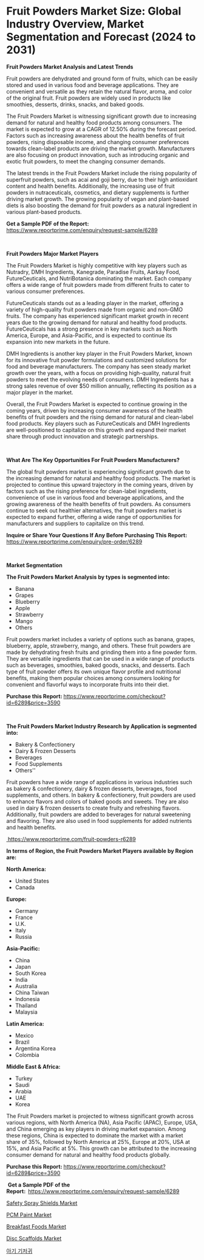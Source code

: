 <p><h1>Fruit Powders Market Size: Global Industry Overview, Market Segmentation and Forecast (2024 to 2031)</h1></p><p><strong>Fruit Powders Market Analysis and Latest Trends</strong></p>
<p><p>Fruit powders are dehydrated and ground form of fruits, which can be easily stored and used in various food and beverage applications. They are convenient and versatile as they retain the natural flavor, aroma, and color of the original fruit. Fruit powders are widely used in products like smoothies, desserts, drinks, snacks, and baked goods.</p><p>The Fruit Powders Market is witnessing significant growth due to increasing demand for natural and healthy food products among consumers. The market is expected to grow at a CAGR of 12.50% during the forecast period. Factors such as increasing awareness about the health benefits of fruit powders, rising disposable income, and changing consumer preferences towards clean-label products are driving the market growth. Manufacturers are also focusing on product innovation, such as introducing organic and exotic fruit powders, to meet the changing consumer demands.</p><p>The latest trends in the Fruit Powders Market include the rising popularity of superfruit powders, such as acai and goji berry, due to their high antioxidant content and health benefits. Additionally, the increasing use of fruit powders in nutraceuticals, cosmetics, and dietary supplements is further driving market growth. The growing popularity of vegan and plant-based diets is also boosting the demand for fruit powders as a natural ingredient in various plant-based products.</p></p>
<p><strong>Get a Sample PDF of the Report:&nbsp;</strong> <a href="https://www.reportprime.com/enquiry/request-sample/6289">https://www.reportprime.com/enquiry/request-sample/6289</a></p>
<p>&nbsp;</p>
<p><strong>Fruit Powders Major Market Players</strong></p>
<p><p>The Fruit Powders Market is highly competitive with key players such as Nutradry, DMH Ingredients, Kanegrade, Paradise Fruits, Aarkay Food, FutureCeuticals, and NutriBotanica dominating the market. Each company offers a wide range of fruit powders made from different fruits to cater to various consumer preferences.</p><p>FutureCeuticals stands out as a leading player in the market, offering a variety of high-quality fruit powders made from organic and non-GMO fruits. The company has experienced significant market growth in recent years due to the growing demand for natural and healthy food products. FutureCeuticals has a strong presence in key markets such as North America, Europe, and Asia-Pacific, and is expected to continue its expansion into new markets in the future.</p><p>DMH Ingredients is another key player in the Fruit Powders Market, known for its innovative fruit powder formulations and customized solutions for food and beverage manufacturers. The company has seen steady market growth over the years, with a focus on providing high-quality, natural fruit powders to meet the evolving needs of consumers. DMH Ingredients has a strong sales revenue of over $50 million annually, reflecting its position as a major player in the market.</p><p>Overall, the Fruit Powders Market is expected to continue growing in the coming years, driven by increasing consumer awareness of the health benefits of fruit powders and the rising demand for natural and clean-label food products. Key players such as FutureCeuticals and DMH Ingredients are well-positioned to capitalize on this growth and expand their market share through product innovation and strategic partnerships.</p></p>
<p>&nbsp;</p>
<p><strong>What Are The Key Opportunities For Fruit Powders Manufacturers?</strong></p>
<p><p>The global fruit powders market is experiencing significant growth due to the increasing demand for natural and healthy food products. The market is projected to continue this upward trajectory in the coming years, driven by factors such as the rising preference for clean-label ingredients, convenience of use in various food and beverage applications, and the growing awareness of the health benefits of fruit powders. As consumers continue to seek out healthier alternatives, the fruit powders market is expected to expand further, offering a wide range of opportunities for manufacturers and suppliers to capitalize on this trend.</p></p>
<p><strong>Inquire or Share Your Questions If Any Before Purchasing This Report:</strong> <a href="https://www.reportprime.com/enquiry/pre-order/6289">https://www.reportprime.com/enquiry/pre-order/6289</a></p>
<p>&nbsp;</p>
<p><strong>Market Segmentation</strong></p>
<p><strong>The Fruit Powders Market Analysis by types is segmented into:</strong></p>
<p><ul><li>Banana</li><li>Grapes</li><li>Blueberry</li><li>Apple</li><li>Strawberry</li><li>Mango</li><li>Others</li></ul></p>
<p><p>Fruit powders market includes a variety of options such as banana, grapes, blueberry, apple, strawberry, mango, and others. These fruit powders are made by dehydrating fresh fruits and grinding them into a fine powder form. They are versatile ingredients that can be used in a wide range of products such as beverages, smoothies, baked goods, snacks, and desserts. Each type of fruit powder offers its own unique flavor profile and nutritional benefits, making them popular choices among consumers looking for convenient and flavorful ways to incorporate fruits into their diet.</p></p>
<p><strong>Purchase this Report:&nbsp;</strong><a href="https://www.reportprime.com/checkout?id=6289&price=3590">https://www.reportprime.com/checkout?id=6289&price=3590</a></p>
<p>&nbsp;</p>
<p><strong>The Fruit Powders Market Industry Research by Application is segmented into:</strong></p>
<p><ul><li>Bakery & Confectionery</li><li>Dairy & Frozen Desserts</li><li>Beverages</li><li>Food Supplements</li><li>Others''</li></ul></p>
<p><p>Fruit powders have a wide range of applications in various industries such as bakery & confectionery, dairy & frozen desserts, beverages, food supplements, and others. In bakery & confectionery, fruit powders are used to enhance flavors and colors of baked goods and sweets. They are also used in dairy & frozen desserts to create fruity and refreshing flavors. Additionally, fruit powders are added to beverages for natural sweetening and flavoring. They are also used in food supplements for added nutrients and health benefits.</p></p>
<p><a href="https://www.reportprime.com/fruit-powders-r6289">&nbsp;https://www.reportprime.com/fruit-powders-r6289</a></p>
<p><strong>In terms of Region, the Fruit Powders Market Players available by Region are:</strong></p>
<p>
    <p> <strong> North America: </strong>
        <ul>
            <li>United States</li>
            <li>Canada</li>
        </ul>
        </p> 
    <p> <strong> Europe: </strong>
        <ul>
            <li>Germany</li>
            <li>France</li>
            <li>U.K.</li>
            <li>Italy</li>
            <li>Russia</li>
        </ul>
        </p> 
    <p> <strong> Asia-Pacific: </strong>
        <ul>
            <li>China</li>
            <li>Japan</li>
            <li>South Korea</li>
            <li>India</li>
            <li>Australia</li>
            <li>China Taiwan</li>
            <li>Indonesia</li>
            <li>Thailand</li>
            <li>Malaysia</li>
        </ul>
        </p> 
    <p> <strong> Latin America: </strong>
        <ul>
            <li>Mexico</li>
            <li>Brazil</li>
            <li>Argentina Korea</li>
            <li>Colombia</li>
        </ul>
        </p> 
    <p> <strong> Middle East & Africa: </strong>
        <ul>
            <li>Turkey</li>
            <li>Saudi</li>
            <li>Arabia</li>
            <li>UAE</li>
            <li>Korea</li>
        </ul>
    </p>
    </p>
<p><p>The Fruit Powders market is projected to witness significant growth across various regions, with North America (NA), Asia Pacific (APAC), Europe, USA, and China emerging as key players in driving market expansion. Among these regions, China is expected to dominate the market with a market share of 35%, followed by North America at 25%, Europe at 20%, USA at 15%, and Asia Pacific at 5%. This growth can be attributed to the increasing consumer demand for natural and healthy food products globally.</p></p>
<p><strong>Purchase this Report: </strong><a href="https://www.reportprime.com/checkout?id=6289&price=3590">https://www.reportprime.com/checkout?id=6289&price=3590</a></p>
<p>&nbsp;<strong>Get a Sample PDF of the Report:&nbsp;&nbsp;</strong><a href="https://www.reportprime.com/enquiry/request-sample/6289">https://www.reportprime.com/enquiry/request-sample/6289</a></p>
<p><strong></strong></p>
<p><p><a href="https://view.publitas.com/reportprime-1/safety-spray-shields-market-analysis-and-market-size-global-industry-overview-market-segmentation-and-forecast-2024-to-2031/">Safety Spray Shields Market</a></p><p><a href="https://fuschia-pecorino-a6d.notion.site/PCM-Paint-Market-Size-2024-2031-Global-Industrial-Analysis-Key-Geographical-Regions-Market-Share-c2d25fd99de04032aabbe359a16b8647">PCM Paint Market</a></p><p><a href="https://github.com/RickHolmes3/Market-Research-Report-List-4/blob/main/breakfast-foods-market.md">Breakfast Foods Market</a></p><p><a href="https://issuu.com/reportprime-2/docs/disc-scaffolds-market-size-2030.pptx">Disc Scaffolds Market</a></p><p><a href="https://github.com/sammyUltyylrich9067856/Market-Research-Report-List-1/blob/main/363146517110.md">아기 기저귀</a></p></p>